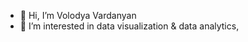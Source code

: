 - 👋 Hi, I’m Volodya Vardanyan
- 👀 I’m interested in data visualization & data analytics, 

<!---
vlo111/vlo111 is a ✨ special ✨ repository because its `README.md` (this file) appears on your GitHub profile.
You can click the Preview link to take a look at your changes.
--->
